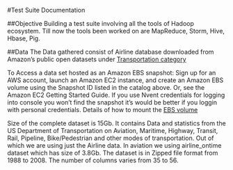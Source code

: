 #Test Suite Documentation

##Objective
Building a test suite involving all the tools of Hadoop ecosystem. Till now the tools been worked on are MapReduce, Storm, Hive, Hbase, Pig. 

##Data
The Data gathered consist of Airline database downloaded from Amazon’s public open datasets under [Transportation category](https://aws.amazon.com/datasets/transportation-databases/?tag=datasets%23keywords%23economics)

To Access a data set hosted as an Amazon EBS snapshot: Sign up for an AWS account, launch an Amazon EC2 instance, and create an Amazon EBS volume using the Snapshot ID listed in the catalog above. Or, see the Amazon EC2 Getting Started Guide. If you use Nvent credentials for logging into console you won’t find the snapshot it’s would be better if you loggin with personal credentials. Details of how to mount the [EBS volume](http://docs.aws.amazon.com/AWSEC2/latest/UserGuide/using-public-data-sets.html)

Size of the complete dataset is 15Gb. It contains Data and statistics from the US Department of Transportation on Aviation, Maritime, Highway, Transit, Rail, Pipeline, Bike/Pedestrian and other modes of transportation. Out of which we are using just the Airline data.  In aviation we using airline_ontime dataset which has size of 3.8Gb. The dataset is in Zipped file format from 1988 to 2008.  The number of  columns varies from 35 to 56. 
